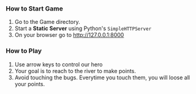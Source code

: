### How to Start Game

1. Go to the Game directory.
2. Start a **Static Server** using Python's `SimpleHTTPServer`
3. On your browser go to http://127.0.0.1:8000

### How to Play

1. Use arrow keys to control our hero
2. Your goal is to reach to the river to make points.
3. Avoid touching the bugs. Everytime you touch them, you will loose all your points.
